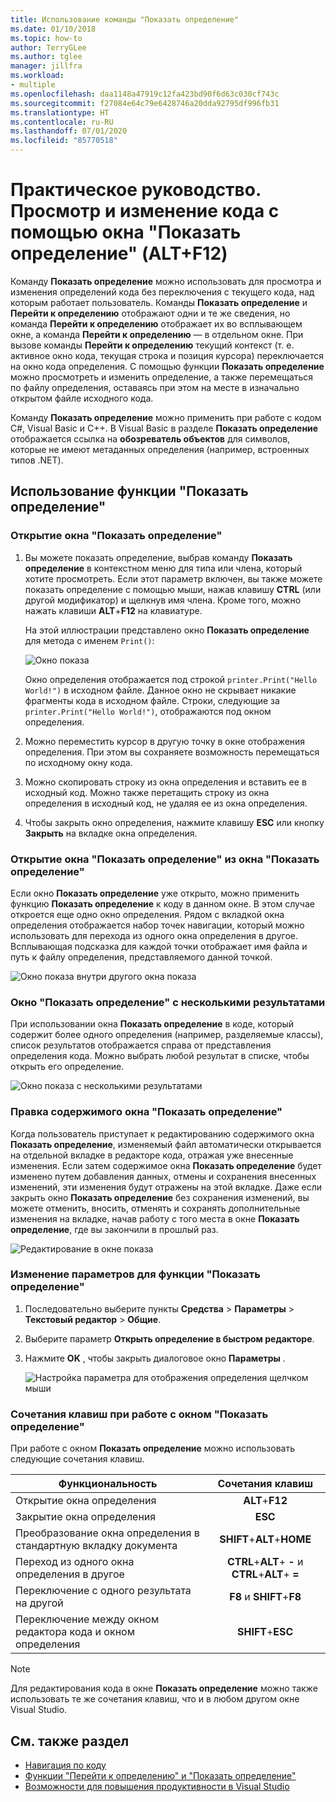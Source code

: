 ```yaml
---
title: Использование команды "Показать определение"
ms.date: 01/10/2018
ms.topic: how-to
author: TerryGLee
ms.author: tglee
manager: jillfra
ms.workload:
- multiple
ms.openlocfilehash: daa1148a47919c12fa423bd90f6d63c030cf743c
ms.sourcegitcommit: f27084e64c79e6428746a20dda92795df996fb31
ms.translationtype: HT
ms.contentlocale: ru-RU
ms.lasthandoff: 07/01/2020
ms.locfileid: "85770518"
---
```

# <a name="how-to-view-and-edit-code-by-using-peek-definition-altf12"></a>Практическое руководство. Просмотр и изменение кода с помощью окна "Показать определение" (ALT+F12)

Команду **Показать определение** можно использовать для просмотра и изменения определений кода без переключения с текущего кода, над которым работает пользователь. Команды **Показать определение** и **Перейти к определению** отображают одни и те же сведения, но команда **Перейти к определению** отображает их во всплывающем окне, а команда **Перейти к определению** — в отдельном окне. При вызове команды **Перейти к определению** текущий контекст (т. е. активное окно кода, текущая строка и позиция курсора) переключается на окно кода определения. С помощью функции **Показать определение** можно просмотреть и изменить определение, а также перемещаться по файлу определения, оставаясь при этом на месте в изначально открытом файле исходного кода.

Команду **Показать определение** можно применить при работе с кодом C#, Visual Basic и C++. В Visual Basic в разделе **Показать определение** отображается ссылка на **обозреватель объектов** для символов, которые не имеют метаданных определения (например, встроенных типов .NET).

## <a name="use-peek-definition"></a>Использование функции "Показать определение"

### <a name="open-a-peek-definition-window"></a>Открытие окна "Показать определение"

1. Вы можете показать определение, выбрав команду **Показать определение** в контекстном меню для типа или члена, который хотите просмотреть. Если этот параметр включен, вы также можете показать определение с помощью мыши, нажав клавишу **CTRL** (или другой модификатор) и щелкнув имя члена. Кроме того, можно нажать клавиши **ALT**+**F12** на клавиатуре.

     На этой иллюстрации представлено окно **Показать определение** для метода с именем `Print()`:

     ![Окно показа](../ide/media/peekwindow.png)

     Окно определения отображается под строкой `printer.Print("Hello World!")` в исходном файле. Данное окно не скрывает никакие фрагменты кода в исходном файле. Строки, следующие за `printer.Print("Hello World!")`, отображаются под окном определения.

1. Можно переместить курсор в другую точку в окне отображения определения. При этом вы сохраняете возможность перемещаться по исходному окну кода.

1. Можно скопировать строку из окна определения и вставить ее в исходный код. Можно также перетащить строку из окна определения в исходный код, не удаляя ее из окна определения.

1. Чтобы закрыть окно определения, нажмите клавишу **ESC** или кнопку **Закрыть** на вкладке окна определения.

### <a name="open-a-peek-definition-window-from-within-a-peek-definition-window"></a>Открытие окна "Показать определение" из окна "Показать определение"

Если окно **Показать определение** уже открыто, можно применить функцию **Показать определение** к коду в данном окне. В этом случае откроется еще одно окно определения. Рядом с вкладкой окна определения отображается набор точек навигации, который можно использовать для перехода из одного окна определения в другое. Всплывающая подсказка для каждой точки отображает имя файла и путь к файлу определения, представляемого данной точкой.

   ![Окно показа внутри другого окна показа](../ide/media/peekwithinpeek.png)

### <a name="peek-definition-with-multiple-results"></a>Окно "Показать определение" с несколькими результатами

При использовании окна **Показать определение** в коде, который содержит более одного определения (например, разделяемые классы), список результатов отображается справа от представления определения кода. Можно выбрать любой результат в списке, чтобы открыть его определение.

   ![Окно показа с несколькими результатами](../ide/media/peekmultiple.png)

### <a name="edit-inside-the-peek-definition-window"></a>Правка содержимого окна "Показать определение"

Когда пользователь приступает к редактированию содержимого окна **Показать определение**, изменяемый файл автоматически открывается на отдельной вкладке в редакторе кода, отражая уже внесенные изменения. Если затем содержимое окна **Показать определение** будет изменено путем добавления данных, отмены и сохранения внесенных изменений, эти изменения будут отражены на этой вкладке. Даже если закрыть окно **Показать определение** без сохранения изменений, вы можете отменить, вносить, отменять и сохранять дополнительные изменения на вкладке, начав работу с того места в окне **Показать определение**, где вы закончили в прошлый раз.

   ![Редактирование в окне показа](../ide/media/peekedit.png)

### <a name="to-change-options-for-peek-definition"></a>Изменение параметров для функции "Показать определение"

1. Последовательно выберите пункты **Средства** > **Параметры** > **Текстовый редактор** > **Общие**.

1. Выберите параметр **Открыть определение в быстром редакторе**.

1. Нажмите **OK** , чтобы закрыть диалоговое окно **Параметры** .

   ![Настройка параметра для отображения определения щелчком мыши](../ide/media/editor_options_peek_view.png)

### <a name="keyboard-shortcuts-for-peek-definition"></a>Сочетания клавиш при работе с окном "Показать определение"

При работе с окном **Показать определение** можно использовать следующие сочетания клавиш.

|Функциональность|Сочетания клавиш|
|-------------------|:-----------------------:|
|Открытие окна определения|**ALT**+**F12**|
|Закрытие окна определения|**ESC**|
|Преобразование окна определения в стандартную вкладку документа|**SHIFT**+**ALT**+**HOME**|
|Переход из одного окна определения в другое|**CTRL**+**ALT**+ **-** и **CTRL**+**ALT**+ **=**|
|Переключение с одного результата на другой|**F8** и **SHIFT**+**F8**|
|Переключение между окном редактора кода и окном определения|**SHIFT**+**ESC**|

> [!NOTE]
> Для редактирования кода в окне **Показать определение** можно также использовать те же сочетания клавиш, что и в любом другом окне Visual Studio.

## <a name="see-also"></a>См. также раздел

- [Навигация по коду](../ide/navigating-code.md)
- [Функции "Перейти к определению" и "Показать определение"](../ide/go-to-and-peek-definition.md)
- [Возможности для повышения продуктивности в Visual Studio](../ide/productivity-features.md)
